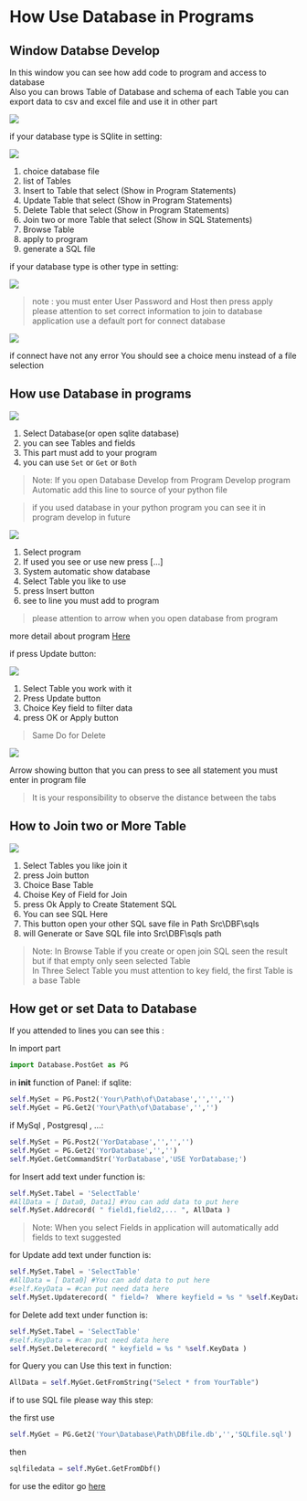 How Use Database in Programs
============================

Window Databse Develop
----------------------
In this window you can see how add code to program and access to database  
Also you can brows Table of Database and schema of each Table
you can export data to csv and excel file and use it in other part

![](images/4/db1-1.jpg)

if your database type is SQlite in setting:

![](images/4/setdb1.jpg)
1. choice database file
2. list of Tables
3. Insert to Table that select (Show in Program Statements)
4. Update Table that select (Show in Program Statements)
5. Delete Table that select (Show in Program Statements)
6. Join two or more Table that select (Show in SQL Statements)
7. Browse Table
8. apply to program
9. generate a SQL file

if your database type is other type in setting:

![](images/4/setdb1a-1.jpg)

> note : you must enter User Password and Host then press apply  
> please attention to set correct information to join to database  
> application use a default port for connect database 

![](images/4/db2a-1.jpg)

if connect have not any error You should see a choice menu instead of a file selection

How use Database in programs
----------------------------

![](images/4/db3in1-1.jpg)

1. Select Database(or open sqlite database)
2. you can see Tables and fields
3. This part must add to your program
4. you can use `Set` or `Get` or `Both`

> Note: If you open Database Develop from Program Develop
> program Automatic add this line to source of your python file

> if you used database in your python program you can see it in program develop in future 

![](images/4/db4prg1-1.jpg)

1. Select program
2. If used you see or use new press [...]
3. System automatic show database
4. Select Table you like to use
5. press Insert button
6. see to line you must add to program 

> please attention to arrow when you open database from program

more detail about program [Here](Programs.md)

if press Update button:

![](images/4/db4prg2-1.jpg)

1. Select Table you work with it
2. Press Update button
3. Choice Key field to filter data 
4. press OK or Apply button

> Same Do for Delete 

![](images/4/db5shw1-1.jpg)

Arrow showing  button that you can press to see all statement you must enter in program file

> It is your responsibility to observe the distance between the tabs

How to Join two or More Table
-----------------------------

![](images/4/db6join1-1.jpg)

1. Select Tables you like join it
2. press Join button
3. Choice Base Table 
4. Choise Key of Field for Join
5. press Ok Apply to Create Statement SQL
6. You can see SQL Here
7. This button open your other SQL save file in Path Src\DBF\sqls
8. will Generate or Save SQL file into Src\DBF\sqls path 

> Note:  In Browse Table if you create or open join SQL seen the result
> but if that empty only seen selected Table  
> In Three Select Table you must attention to key field, the  first Table is a base Table


How get or set Data to Database
-------------------------------

If you attended to lines you can see this :

In import part 

```python
import Database.PostGet as PG
```

in __init__ function of Panel:
if sqlite:
```python
self.MySet = PG.Post2('Your\Path\of\Database','','','')
self.MyGet = PG.Get2('Your\Path\of\Database','','')
```
if MySql , Postgresql , ...:
```python
self.MySet = PG.Post2('YorDatabase','','','')
self.MyGet = PG.Get2('YorDatabase','','')
self.MyGet.GetCommandStr('YorDatabase','USE YorDatabase;')
```

for Insert add text under function is:
```python
self.MySet.Tabel = 'SelectTable' 
#AllData = [ Data0, Data1] #You can add data to put here
self.MySet.Addrecord( " field1,field2,... ", AllData )
```
> Note: When you select Fields in application will automatically add fields to text suggested

for Update add text under function is:
```python
self.MySet.Tabel = 'SelectTable' 
#AllData = [ Data0] #You can add data to put here
#self.KeyData = #can put need data here
self.MySet.Updaterecord( " field=?  Where keyfield = %s " %self.KeyData , AllData )
```

for Delete add text under function is:
```python
self.MySet.Tabel = 'SelectTable' 
#self.KeyData = #can put need data here
self.MySet.Deleterecord( " keyfield = %s " %self.KeyData ) 
```

for Query you can Use this text in function:
```python
AllData = self.MyGet.GetFromString("Select * from YourTable")
```

if to use SQL file please way this step:

the first use

```python
self.MyGet = PG.Get2('Your\Database\Path\DBfile.db','','SQLfile.sql')
```

then 

```python
sqlfiledata = self.MyGet.GetFromDbf()
```

for use the editor go [here](Editor.md)